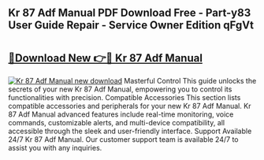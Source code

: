 ## Kr 87 Adf Manual PDF Download Free - Part-y83 User Guide Repair - Service Owner Edition qFgVt

# <h2><a href="http://bc50742.oget.top/?id=Kr+87+Adf+Manual">🔗Download New 👉🔴 Kr 87 Adf Manual</a></h2>

[![Kr 87 Adf Manual new download](https://i.imgur.com/5g1atiW.png)](http://bc50742.oget.top/?id=Kr+87+Adf+Manual)
Masterful Control This guide unlocks the secrets of your new Kr 87 Adf Manual, empowering you to control its functionalities with precision. Compatible Accessories This section lists compatible accessories and peripherals for your new Kr 87 Adf Manual. Kr 87 Adf Manual advanced features include real-time monitoring, voice commands, customizable alerts, and multi-device compatibility, all accessible through the sleek and user-friendly interface. Support Available 24/7 Kr 87 Adf Manual. Our customer support team is available 24/7 to assist you with any inquiries.
